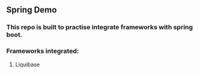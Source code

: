 Spring Demo
----------------

### This repo is built to practise integrate frameworks with spring boot.

### Frameworks integrated:
1. Liquibase
